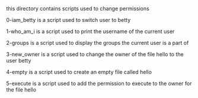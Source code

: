 this directory contains scripts used to change permissions

0-iam_betty is a script used to switch user to betty

1-who_am_i is a script used to print the username of the current user

2-groups is a script used to display the groups the current user is a part of

3-new_owner is a script used to change the owner of the file hello to the user betty

4-empty is a script used to create an empty file called hello

5-execute is a script used to add the permission to execute to the owner for the file hello